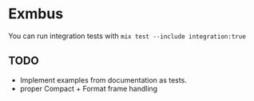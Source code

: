 # Exmbus

You can run integration tests with `mix test --include integration:true`




## TODO

- Implement examples from documentation as tests.
- proper Compact + Format frame handling
